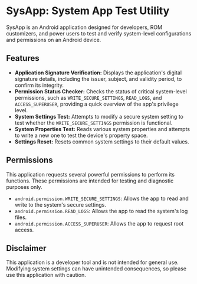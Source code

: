 # SysApp: System App Test Utility

SysApp is an Android application designed for developers, ROM customizers, and power users to test and verify system-level configurations and permissions on an Android device.

## Features

- **Application Signature Verification:** Displays the application's digital signature details, including the issuer, subject, and validity period, to confirm its integrity.
- **Permission Status Checker:** Checks the status of critical system-level permissions, such as `WRITE_SECURE_SETTINGS`, `READ_LOGS`, and `ACCESS_SUPERUSER`, providing a quick overview of the app's privilege level.
- **System Settings Test:** Attempts to modify a secure system setting to test whether the `WRITE_SECURE_SETTINGS` permission is functional.
- **System Properties Test:** Reads various system properties and attempts to write a new one to test the device's property space.
- **Settings Reset:** Resets common system settings to their default values.

## Permissions

This application requests several powerful permissions to perform its functions. These permissions are intended for testing and diagnostic purposes only.

- `android.permission.WRITE_SECURE_SETTINGS`: Allows the app to read and write to the system's secure settings.
- `android.permission.READ_LOGS`: Allows the app to read the system's log files.
- `android.permission.ACCESS_SUPERUSER`: Allows the app to request root access.

## Disclaimer

This application is a developer tool and is not intended for general use. Modifying system settings can have unintended consequences, so please use this application with caution.
